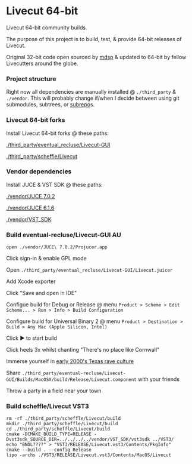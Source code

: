 # Livecut 64-bit

Livecut 64-bit community builds.

The purpose of this project is to build, test, & provide 64-bit releases of Livecut.

Original 32-bit code open sourced by [mdsp](https://github.com/mdsp/Livecut) &amp; updated to 64-bit by fellow Livecutters around the globe.

<!-- Do not submit plugin bugs/issues here. Any bugs/issues should be submitted to the fork of Livecut you are using. Feel free to discuss JUCE & VST_SDK build issues here. -->

### Project structure

Right now all dependencies are manually installed @ `./third_party` & `./vendor`. This will probably change if/when I decide between using git submodules, subtrees, or [subrepo](https://github.com/ingydotnet/git-subrepo)s.

### Livecut 64-bit forks

Install Livecut 64-bit forks @ these paths:

[./third_party/eventual_recluse/Livecut-GUI](https://github.com/eventual-recluse/Livecut-GUI)

[./third_party/scheffle/Livecut](https://github.com/scheffle/Livecut)

### Vendor dependencies

Install JUCE & VST SDK @ these paths:

[./vendor/JUCE 7.0.2](https://github.com/juce-framework/JUCE/releases/tag/7.0.2)

[./vendor/JUCE 6.1.6](https://github.com/juce-framework/JUCE/releases/tag/6.1.6)

[./vendor/VST_SDK](https://www.steinberg.net/vst3sdk)

### Build eventual-recluse/Livecut-GUI AU

```
open ./vendor/JUCE\ 7.0.2/Projucer.app
```

Click sign-in & enable GPL mode

Open `./third_party/eventual_recluse/Livecut-GUI/Livecut.juicer`

Add Xcode exporter

Click "Save and open in IDE"

Configue build for Debug or Release @ menu `Product > Scheme > Edit Scheme... > Run > Info > Build Configuration`

Configure build for Universal Binary 2 @ menu `Product > Destination > Build > Any Mac (Apple Silicon, Intel)`

Click ▶ to start build

Click heels 3x whilst chanting "There's no place like Cornwall"

Immerse yourself in [early 2000's Texas rave culture](https://www.ravemedia.net/texas-rave-pictures/)

Share `./third_party/eventual-recluse/Livecut-GUI/Builds/MacOSX/build/Release/Livecut.component` with your friends

Throw a party in a field near your town

### Build scheffle/Livecut VST3

```
rm -rf ./third_party/scheffle/Livecut/build
mkdir ./third_party/scheffle/Livecut/build
cd ./third_party/scheffle/Livecut/build
cmake -DCMAKE_BUILD_TYPE=RELEASE -Dvst3sdk_SOURCE_DIR=../../../../vendor/VST_SDK/vst3sdk ../VST3/
echo "BNDL????" > "VST3/RELEASE/Livecut.vst3/Contents/PkgInfo"
cmake --build . --config Release
lipo -archs ./VST3/RELEASE/Livecut.vst3/Contents/MacOS/Livecut
```
